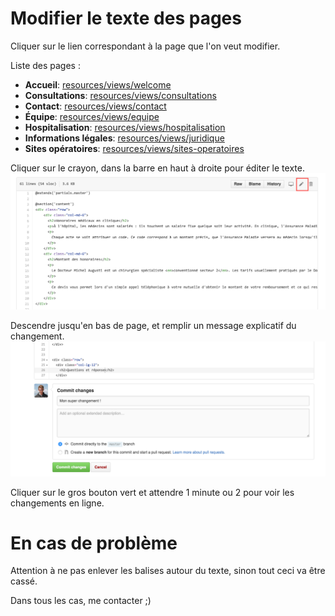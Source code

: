 # Modifier le texte des pages
Cliquer sur le lien correspondant à la page que l'on veut modifier.

Liste des pages :
- **Accueil**: [resources/views/welcome](resources/views/welcome.blade.php)
- **Consultations**: [resources/views/consultations](resources/views/consultations.blade.php)
- **Contact**: [resources/views/contact](resources/views/contact.blade.php)
- **Équipe**: [resources/views/equipe](resources/views/equipe.blade.php)
- **Hospitalisation**: [resources/views/hospitalisation](resources/views/hospitalisation.blade.php)
- **Informations légales**: [resources/views/juridique](resources/views/juridique.blade.php)
- **Sites opératoires**: [resources/views/sites-operatoires](resources/views/sites-operatoires.blade.php)

Cliquer sur le crayon, dans la barre en haut à droite pour éditer le texte.
![Alt text](edit.png)

Descendre jusqu'en bas de page, et remplir un message explicatif du changement.
![Alt text](commit.png)

Cliquer sur le gros bouton vert et attendre 1 minute ou 2 pour voir les changements en ligne.

# En cas de problème
Attention à ne pas enlever les balises autour du texte, sinon tout ceci va être cassé.

Dans tous les cas, me contacter ;)
